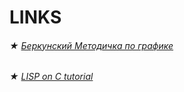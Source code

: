 # LINKS

###### ★ [Беркунский Методичка по графике](http://www.berkut.mk.ua/download/pdf/Berkunskij_Komp_graf.pdf "Бля саня уже 3 сдал, надо спешить...")
###### ★ [LISP on C tutorial](http://www.buildyourownlisp.com/contents "Надеюсь что стану лучше..")

